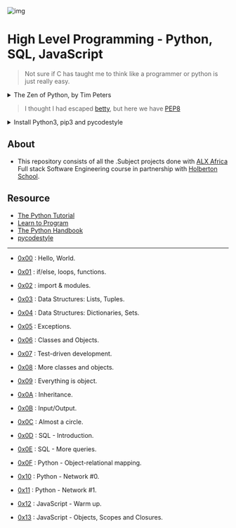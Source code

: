 ![img](https://assets.imaginablefutures.com/media/images/ALX_Logo.max-200x150.png)

# High Level Programming - Python, SQL, JavaScript

>Not sure if C has taught me to think like a programmer or python is just really easy.

<details>
<summary>The Zen of Python, by Tim Peters</summary>
<br>
Beautiful is better than ugly.<br>
Explicit is better than implicit.<br>
Simple is better than complex.<br>
Complex is better than complicated.<br>
Flat is better than nested.<br>
Sparse is better than dense.<br>
Readability counts.<br>
Special cases aren't special enough to break the rules.<br>
Although practicality beats purity.<br>
Errors should never pass silently.<br>
Unless explicitly silenced.<br>
In the face of ambiguity, refuse the temptation to guess.<br>
There should be one-- and preferably only one --obvious way to do it.<br>
Although that way may not be obvious at first unless you're Dutch.<br>
Now is better than never.<br>
Although never is often better than *right* now.<br>
If the implementation is hard to explain, it's a bad idea.<br>
If the implementation is easy to explain, it may be a good idea.<br>
Namespaces are one honking great idea -- let's do more of those!

</details>

>I thought I had escaped [betty](https://github.com/holbertonschool/Betty), but here we have [PEP8](https://www.python.org/dev/peps/pep-0008/)

<details>
<summary> Install Python3, pip3 and pycodestyle</summary>

- Pycodestyle is now the new standard of Python style code.

<pre>$ sudo apt-get install python3 python3-pip<br>$ pip install pycodestyle</pre>

- Confirm you have the right version.

<pre>$ pycodestyle --version<br>$</pre>

</details>

## About

- This repository consists of all the .Subject projects done with [ALX Africa](https://www.alxafrica.com/) Full stack Software Engineering course in partnership with [Holberton School](https://www.holbertonschool.com/).


## Resource

- [The Python Tutorial](https://docs.python.org/3/tutorial/index.html)
- [Learn to Program](https://www.youtube.com/playlist?list=PLGLfVvz_LVvTn3cK5e6LjhgGiSeVlIRwt)
- [The Python Handbook](https://www.freecodecamp.org/news/the-python-handbook/)
- [pycodestyle](https://pypi.org/project/pycodestyle/)

---

- [0x00](./0x00-python-hello_world) : Hello, World.
- [0x01](./0x01-python-if_else_loops_functions) : if/else, loops, functions.
- [0x02](./0x02-python-import_modules) : import & modules.
- [0x03](./0x03-python-data_structures) : Data Structures: Lists, Tuples.

- [0x04](./0x04-python-more_data_structures) : Data Structures: Dictionaries, Sets.

- [0x05](./0x05-python-exceptions) : Exceptions.

- [0x06](./0x06-python-classes) : Classes and Objects.

- [0x07](./0x07-python-test_driven_development) : Test-driven development.

- [0x08](./0x08-python-more_classes) : More classes and objects.

- [0x09](./0x09-python-everything_is_object) : Everything is object.

- [0x0A](./0x0A-python-inheritance) : Inheritance.

- [0x0B](./0x0B-python-input_output) : Input/Output.

- [0x0C](./0x0C-python-almost_a_circle) : Almost a circle.
- [0x0D](./0x0D-SQL_introduction) : SQL - Introduction.
- [0x0E](./0x0E-SQL_more_queries) : SQL - More queries.

- [0x0F](./0x0F-python-object_relational_mapping) : Python - Object-relational mapping.

- [0x10](./0x10-python-network_0) : Python - Network #0.
- [0x11](./0x11-python-network_1) : Python - Network #1.

- [0x12](./0x12-javascript-warm_up) : JavaScript - Warm up.

- [0x13](./0x13-javascript_objects_scopes_closures) : JavaScript - Objects, Scopes and Closures.
